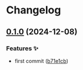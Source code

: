 # Changelog

## [0.1.0](https://github.com/hugomods/jsend/compare/v0.0.1...v0.1.0) (2024-12-08)


### Features ✨

* first commit ([b71e1cb](https://github.com/hugomods/jsend/commit/b71e1cb7898dcc7f559a40f419df063c5ea445d0))

